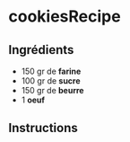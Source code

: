 # cookiesRecipe

## Ingrédients
- 150 gr de **farine**
- 100 gr de **sucre**
- 150 gr de **beurre**
- 1 **oeuf**

## Instructions
